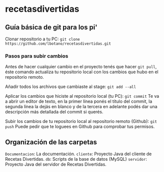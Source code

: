 # recetasdivertidas 

## Guía básica de git para los pi'

Clonar repositorio a tu PC:
`git clone https://github.com/lbotano/recetasdivertidas.git`

### Pasos para subir cambios
Antes de hacer cualquier cambio en el proyecto tenés que hacer `git pull`, éste comando actualiza tu repositorio local con los cambios que hubo en el repositorio remoto.

Añadir todos los archivos que cambiaste al stage: `git add --all`

Aplicar los cambios que hiciste al repositorio local (tu PC): `git commit`
Te va a abrir un editor de texto, en la primer línea ponés el título del commit, la segunda línea la dejás en blanco y de la tercera en adelante podés dar una descripción más detallada del commit si querés.

Subir los cambios de tu repositorio local al repositorio remoto (Github): `git push`
Puede pedir que te loguees en Github para comprobar tus permisos.

## Organización de las carpetas
`Documentacion`: La documentación.
`cliente`: Proyecto Java del cliente de Recetas Divertidas.
`db`: Scripts de la base de datos (MySQL)
`servidor`: Proyecto Java del servidor de Recetas Divertidas.
